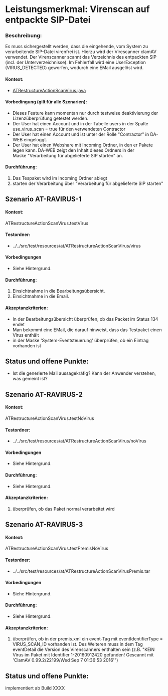 # Leistungsmerkmal: Virenscan auf entpackte SIP-Datei


### Beschreibung:

Es muss sichergestellt werden, dass die eingehende, vom System zu verarbeitende SIP-Datei virenfrei ist. 
Hierzu wird der Virescanner clamAV verwendet. 
Der Virenscanner scannt das Verzeichnis des entpackten SIP (incl. der Unterverzeichnisse). 
Im Fehlerfall wird eine UserException (VIRUS_DETECTED) geworfen, wodurch eine EMail ausgelöst wird.
 

#### Kontext:

* [ATRestructureActionScanVirus.java](../../test/java/de/uzk/hki/da/at/ATRestructureActionScanVirus.java)

#### Vorbedingung (gilt für alle Szenarien): 

* Dieses Feature kann momentan nur durch testweise deaktivierung der Lizenzüberprüfung getestet werden.
* Der User hat einen Account und in der Tabelle users in der Spalte use_virus_scan = true für den verwendeten Contractor 
* Der User hat einen Account und ist unter der Rolle "Contractor" in DA-WEB eingeloggt.
* Der User hat einen Webshare mit Incoming Ordner, in den er Pakete legen kann. DA-WEB zeigt den Inhalt dieses Ordners in der Maske&nbsp;"Verarbeitung für abgelieferte SIP starten" an.

#### Durchführung:

1. Das Tespaket wird im Incoming Ordner ablegt
2. starten der Verarbeitung über "Verarbeitung für abgelieferte SIP starten"


## Szenario AT-RAVIRUS-1

#### Kontext:

ATRestructureActionScanVirus.testVirus

#### Testordner:

* ../../src/test/resources/at/ATRestructureActionScanVirus/virus  

#### Vorbedingungen

* Siehe Hintergrund.

#### Durchführung:

1. Einsichtnahme in die Bearbeitungsübersicht.
1. Einsichtnahme in die Email.

#### Akzeptanzkriterien:

* In der Bearbeitungsübersicht überprüfen, ob das Packet im Status 134 endet 
* Man bekommt eine EMail, die darauf hinweist, dass das Testpaket einen Virus enthält
* in der Maske 'System-Eventsteuerung' überprüfen, ob ein Eintrag vorhanden ist


## Status und offene Punkte:

* Ist die generierte Mail aussagekräfig? Kann der Anwender verstehen, was gemeint ist?

## Szenario AT-RAVIRUS-2

#### Kontext:

ATRestructureActionScanVirus.testNoVirus

#### Testordner:

* ../../src/test/resources/at/ATRestructureActionScanVirus/noVirus  

#### Vorbedingungen

* Siehe Hintergrund.

#### Durchführung:

* Siehe Hintergrund.

#### Akzeptanzkriterien:

1) überprüfen, ob das Paket normal verarbeitet wird


## Szenario AT-RAVIRUS-3

#### Kontext:

ATRestructureActionScanVirus.testPremisNoVirus

#### Testordner:

* ../../src/test/resources/at/ATRestructureActionScanVirusPremis.tar 

#### Vorbedingungen

* Siehe Hintergrund.

#### Durchführung:

* Siehe Hintergrund.

#### Akzeptanzkriterien:

1) überprüfen, ob in der premis.xml ein event-Tag mit eventIdentifierType = VIRUS_SCAN_ID vorhanden ist.
   Des Weiteren muss in dem Tag eventDetail die Version des Virenscanners enthalten sein 
   (z.B. "KEIN Virus im Paket mit Identifier 1-20160912420 gefunden! Gescannt mit 'ClamAV 0.99.2/22199/Wed Sep  7 01:36:53 2016'")


## Status und offene Punkte:

implementiert ab Build XXXX 



